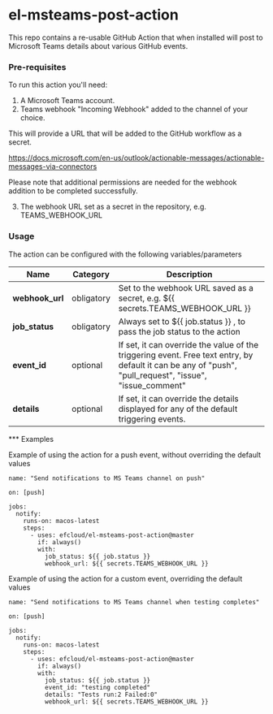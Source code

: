 # el-msteams-post-action
This repo contains a re-usable GitHub Action that when installed will post to Microsoft Teams details about various GitHub events.

### Pre-requisites
To run this action you'll need:

1. A Microsoft Teams account.
2. Teams webhook "Incoming Webhook" added to the channel of your choice.

This will provide a URL that will be added to the GitHub workflow as a secret. 

https://docs.microsoft.com/en-us/outlook/actionable-messages/actionable-messages-via-connectors

Please note that additional permissions are needed for the webhook addition to be completed successfully.

3. The webhook URL set as a secret in the repository, e.g. TEAMS_WEBHOOK_URL

### Usage

The action can be configured with the following variables/parameters

| Name        | Category   | Description | 
| ------------|------------|------------ |
| **webhook_url** | obligatory | Set to the webhook URL saved as a secret, e.g. ${{ secrets.TEAMS_WEBHOOK_URL }} |
| **job_status**  | obligatory | Always set to ${{ job.status }} , to pass the job status to the action |
| **event_id**    | optional   | If set, it can override the value of the triggering event. Free text entry, by default it can be any of "push", "pull_request", "issue", "issue_comment" |
| **details**     | optional   | If set, it can override the details displayed for any of the default triggering events. |

*** Examples

Example of using the action for a push event, without overriding the default values

```
name: "Send notifications to MS Teams channel on push"

on: [push]

jobs:
  notify:
    runs-on: macos-latest
    steps:
      - uses: efcloud/el-msteams-post-action@master
        if: always()
        with:
          job_status: ${{ job.status }}
          webhook_url: ${{ secrets.TEAMS_WEBHOOK_URL }}
```

Example of using the action for a custom event, overriding the default values

```
name: "Send notifications to MS Teams channel when testing completes"

on: [push]

jobs:
  notify:
    runs-on: macos-latest
    steps:
      - uses: efcloud/el-msteams-post-action@master
        if: always()
        with:
          job_status: ${{ job.status }}
          event_id: "testing completed"
          details: "Tests run:2 Failed:0"
          webhook_url: ${{ secrets.TEAMS_WEBHOOK_URL }}
```

